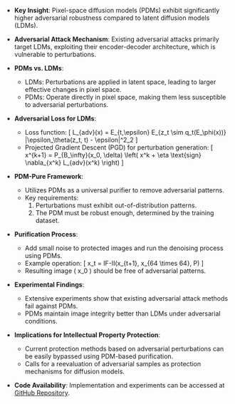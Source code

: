 - **Key Insight**: Pixel-space diffusion models (PDMs) exhibit significantly higher adversarial robustness compared to latent diffusion models (LDMs).
  
- **Adversarial Attack Mechanism**: Existing adversarial attacks primarily target LDMs, exploiting their encoder-decoder architecture, which is vulnerable to perturbations.

- **PDMs vs. LDMs**: 
  - LDMs: Perturbations are applied in latent space, leading to larger effective changes in pixel space.
  - PDMs: Operate directly in pixel space, making them less susceptible to adversarial perturbations.

- **Adversarial Loss for LDMs**: 
  - Loss function: 
    \[
    L_{adv}(x) = E_{t,\epsilon} E_{z_t \sim q_t(E_\phi(x))} \|\epsilon_\theta(z_t, t) - \epsilon\|^2_2
    \]
  - Projected Gradient Descent (PGD) for perturbation generation:
    \[
    x^{k+1} = P_{B_\infty}(x_0, \delta) \left( x^k + \eta \text{sign} \nabla_{x^k} L_{adv}(x^k) \right)
    \]

- **PDM-Pure Framework**: 
  - Utilizes PDMs as a universal purifier to remove adversarial patterns.
  - Key requirements:
    1. Perturbations must exhibit out-of-distribution patterns.
    2. The PDM must be robust enough, determined by the training dataset.

- **Purification Process**: 
  - Add small noise to protected images and run the denoising process using PDMs.
  - Example operation:
    \[
    x_t = IF-II(x_{t+1}, x_{64 \times 64}, P)
    \]
  - Resulting image \( x_0 \) should be free of adversarial patterns.

- **Experimental Findings**: 
  - Extensive experiments show that existing adversarial attack methods fail against PDMs.
  - PDMs maintain image integrity better than LDMs under adversarial conditions.

- **Implications for Intellectual Property Protection**: 
  - Current protection methods based on adversarial perturbations can be easily bypassed using PDM-based purification.
  - Calls for a reevaluation of adversarial samples as protection mechanisms for diffusion models.

- **Code Availability**: Implementation and experiments can be accessed at [GitHub Repository](https://github.com/xavihart/PDM-Pure).